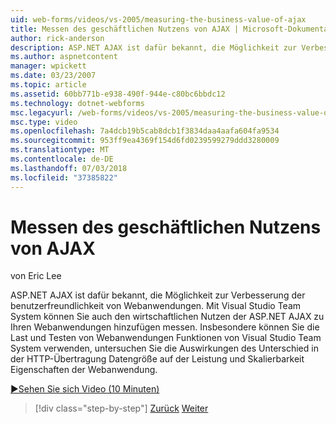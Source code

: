 ```yaml
---
uid: web-forms/videos/vs-2005/measuring-the-business-value-of-ajax
title: Messen des geschäftlichen Nutzens von AJAX | Microsoft-Dokumentation
author: rick-anderson
description: ASP.NET AJAX ist dafür bekannt, die Möglichkeit zur Verbesserung der benutzerfreundlichkeit von Webanwendungen. Mit Visual Studio Team System können Sie auch die Busine messen...
ms.author: aspnetcontent
manager: wpickett
ms.date: 03/23/2007
ms.topic: article
ms.assetid: 60bb771b-e938-490f-944e-c80bc6bbdc12
ms.technology: dotnet-webforms
msc.legacyurl: /web-forms/videos/vs-2005/measuring-the-business-value-of-ajax
msc.type: video
ms.openlocfilehash: 7a4dcb19b5cab8dcb1f3834daa4aafa604fa9534
ms.sourcegitcommit: 953ff9ea4369f154d6fd0239599279ddd3280009
ms.translationtype: MT
ms.contentlocale: de-DE
ms.lasthandoff: 07/03/2018
ms.locfileid: "37385822"
---
```

<a name="measuring-the-business-value-of-ajax"></a>Messen des geschäftlichen Nutzens von AJAX
====================
von Eric Lee

ASP.NET AJAX ist dafür bekannt, die Möglichkeit zur Verbesserung der benutzerfreundlichkeit von Webanwendungen. Mit Visual Studio Team System können Sie auch den wirtschaftlichen Nutzen der ASP.NET AJAX zu Ihren Webanwendungen hinzufügen messen. Insbesondere können Sie die Last und Testen von Webanwendungen Funktionen von Visual Studio Team System verwenden, untersuchen Sie die Auswirkungen des Unterschied in der HTTP-Übertragung Datengröße auf der Leistung und Skalierbarkeit Eigenschaften der Webanwendung.

[&#9654;Sehen Sie sich Video (10 Minuten)](https://channel9.msdn.com/Blogs/ASP-NET-Site-Videos/measuring-the-business-value-of-ajax)

> [!div class="step-by-step"]
> [Zurück](introduction-to-managing-and-running-tests-with-team-system.md)
> [Weiter](code-coverage-of-automated-tests.md)
